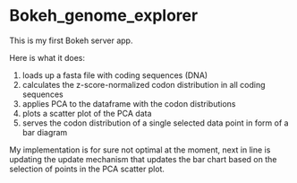 # Bokeh_genome_explorer
This is my first Bokeh server app.

Here is what it does:
1. loads up a fasta file with coding sequences (DNA) 
2. calculates the z-score-normalized codon distribution in all coding sequences
3. applies PCA to the dataframe with the codon distributions
4. plots a scatter plot of the PCA data
5. serves the codon distribution of a single selected data point in form of a bar diagram

My implementation is for sure not optimal at the moment, next in line is updating the update mechanism that updates the bar chart based on  the selection of points in the PCA scatter plot.
